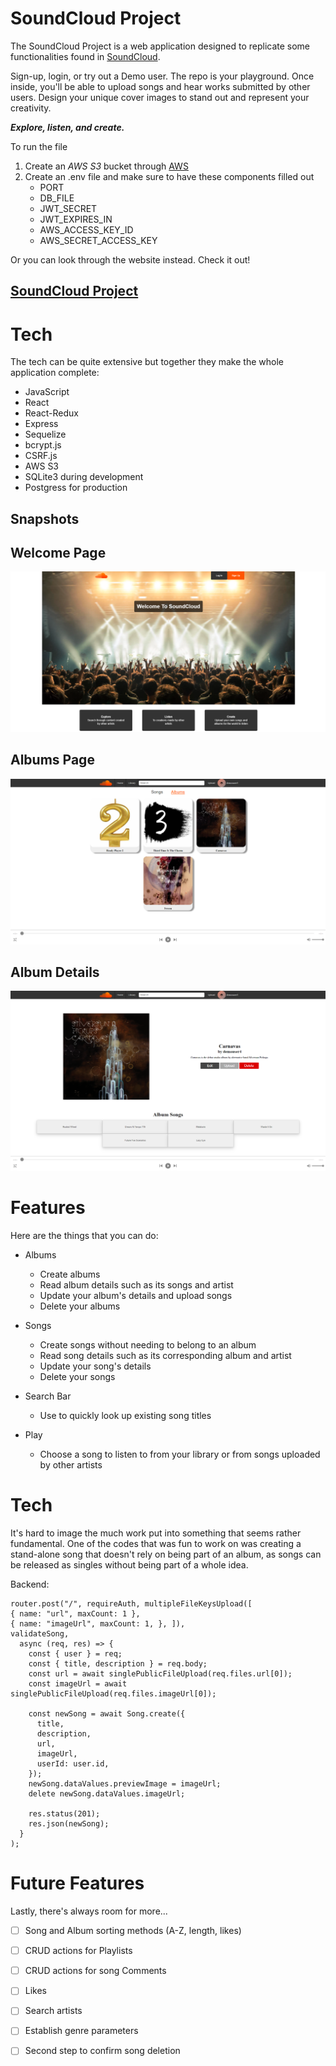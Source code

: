 <!-- To be filled out -->
# SoundCloud Project

The SoundCloud Project is a web application designed to replicate some functionalities found in [SoundCloud](https://soundcloud.com/).

Sign-up, login, or try out a Demo user. The repo is your playground.
Once inside, you'll be able to upload songs and hear works submitted by other users. Design your unique cover images to stand out and represent your creativity.

***Explore, listen, and create.***

To run the file

1. Create an *AWS S3* bucket through [AWS](https://aws.amazon.com/)
2. Create an .env file and make sure to have these components filled out
    - PORT
    - DB_FILE
    - JWT_SECRET
    - JWT_EXPIRES_IN
    - AWS_ACCESS_KEY_ID
    - AWS_SECRET_ACCESS_KEY

Or you can look through the website instead. Check it out!

## [SoundCloud Project](https://soundcloud-project-app.herokuapp.com/)


# Tech

The tech can be quite extensive but together they make the whole application complete:

- JavaScript
- React
- React-Redux
- Express
- Sequelize
- bcrypt.js
- CSRF.js
- AWS S3
- SQLite3 during development
- Postgress for production


## **Snapshots**
## Welcome Page
![Splash Page](./images/SoundCloud_Splash%20Page.png)

## Albums Page
![Albums Page](./images/SoundCloud_All%20Albums.png)

## Album Details
![Album Details](./images/SoundCloud_Album%20Details.png)


# Features

Here are the things that you can do:

- Albums
    - Create albums
    - Read album details such as its songs and artist
    - Update your album's details and upload songs
    - Delete your albums

- Songs
    - Create songs without needing to belong to an album
    - Read song details such as its corresponding album and artist
    - Update your song's details
    - Delete your songs

- Search Bar
    - Use to quickly look up existing song titles

- Play
    - Choose a song to listen to from your library or from songs uploaded by other artists


# Tech
It's hard to image the much work put into something that seems rather fundamental. One of the codes that was fun to work on was creating a stand-alone song that doesn't rely on being part of an album, as songs can be released as singles without being part of a whole idea.

Backend:

```
router.post("/", requireAuth, multipleFileKeysUpload([
{ name: "url", maxCount: 1 },
{ name: "imageUrl", maxCount: 1, }, ]),
validateSong,
  async (req, res) => {
    const { user } = req;
    const { title, description } = req.body;
    const url = await singlePublicFileUpload(req.files.url[0]);
    const imageUrl = await singlePublicFileUpload(req.files.imageUrl[0]);

    const newSong = await Song.create({
      title,
      description,
      url,
      imageUrl,
      userId: user.id,
    });
    newSong.dataValues.previewImage = imageUrl;
    delete newSong.dataValues.imageUrl;

    res.status(201);
    res.json(newSong);
  }
);
```

# Future Features

Lastly, there's always room for more...

- [ ] Song and Album sorting methods (A-Z, length, likes)
- [ ] CRUD actions for Playlists
- [ ] CRUD actions for song Comments
- [ ] Likes
- [ ] Search artists
- [ ] Establish genre parameters
- [ ] Second step to confirm song deletion

